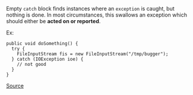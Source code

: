 Empty `catch` block finds instances where an `exception` is caught, but nothing is done. In most circumstances, this swallows an exception which should either be **acted on or reported**.

Ex:

```
public void doSomething() {
  try {
    FileInputStream fis = new FileInputStream("/tmp/bugger");
  } catch (IOException ioe) {
    // not good
  }
}
```

  [Source](http://pmd.sourceforge.net/pmd-5.3.2/pmd-java/rules/java/empty.html#EmptyCatchBlock)
